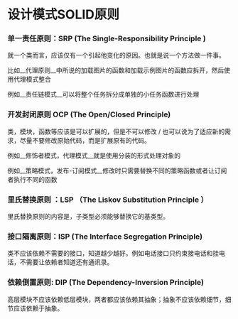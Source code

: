 # 设计模式SOLID原则

### 单一责任原则：SRP (The Single-Responsibility Principle )

就一个类而言，应该仅有一个引起他变化的原因。也就是说一个方法做一件事。

比如__代理原则__中所说的加载图片的函数和加载示例图片的函数应拆开，然后使用代理模式整合

例如__责任链模式__可以将整个任务拆分成单独的小任务函数进行处理

### 开发封闭原则 OCP (The Open/Closed Principle)

类，模块，函数等应该是可以扩展的，但是不可以修改 / 也可以说为了适应新的需求，尽量不要修改原始代码，而是扩展原有的代码。

例如__修饰者模式，代理模式__就是使用分装的形式处理对象的

例如__策略模式，发布-订阅模式__修改时只需要替换不同的策略函数或者让订阅者执行不同的函数

### 里氏替换原则 ：LSP （The Liskov Substitution Principle ）

里氏替换原则的内容是，子类型必须能够替换它的基类型。

### 接口隔离原则：ISP (The Interface Segregation Principle)

类不应该依赖不需要的接口，知道越少越好。例如电话接口只约束接电话和挂电话，不需要让依赖者知道还有通讯录。

### 依赖倒置原则: DIP (The Dependency-Inversion Principle)

高层模块不应该依赖低层模块，两者都应该依赖其抽象；抽象不应该依赖细节，细节应该依赖于抽象。